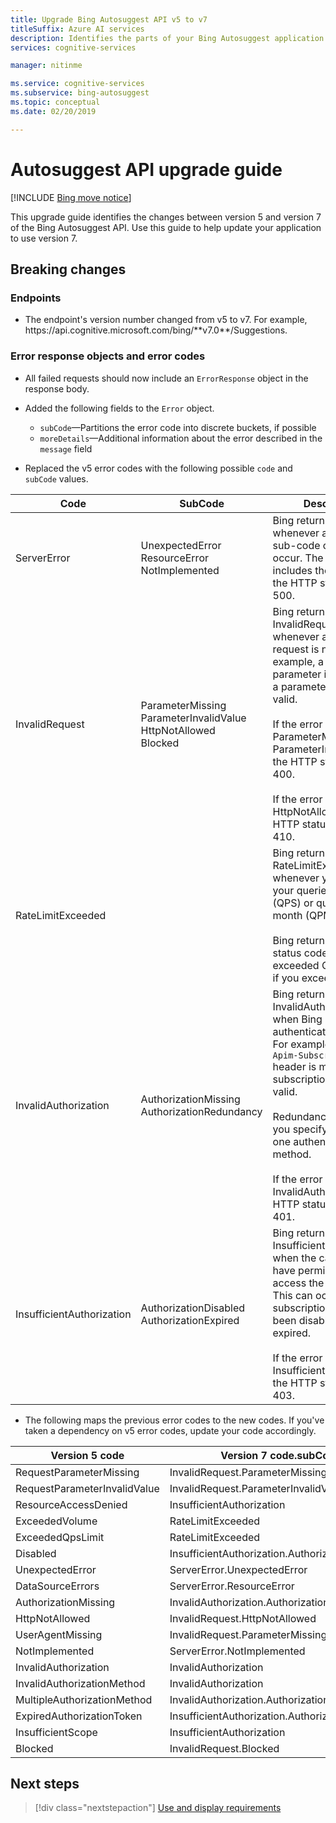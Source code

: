 ```yaml
---
title: Upgrade Bing Autosuggest API v5 to v7
titleSuffix: Azure AI services
description: Identifies the parts of your Bing Autosuggest application that you need to update to use version 7.
services: cognitive-services

manager: nitinme

ms.service: cognitive-services
ms.subservice: bing-autosuggest
ms.topic: conceptual
ms.date: 02/20/2019

---
```

# Autosuggest API upgrade guide

[!INCLUDE [Bing move notice](../bing-web-search/includes/bing-move-notice.md)]

This upgrade guide identifies the changes between version 5 and version 7 of the Bing Autosuggest API. Use this guide to help update your application to use version 7.

## Breaking changes

### Endpoints

- The endpoint's version number changed from v5 to v7. For example, https:\//api.cognitive.microsoft.com/bing/\*\*v7.0**/Suggestions.

### Error response objects and error codes

- All failed requests should now include an `ErrorResponse` object in the response body.

- Added the following fields to the `Error` object.  
  - `subCode`&mdash;Partitions the error code into discrete buckets, if possible
  - `moreDetails`&mdash;Additional information about the error described in the `message` field

- Replaced the v5 error codes with the following possible `code` and `subCode` values.

|Code|SubCode|Description
|-|-|-
|ServerError|UnexpectedError<br/>ResourceError<br/>NotImplemented|Bing returns ServerError whenever any of the sub-code conditions occur. The response includes these errors if the HTTP status code is 500.
|InvalidRequest|ParameterMissing<br/>ParameterInvalidValue<br/>HttpNotAllowed<br/>Blocked|Bing returns InvalidRequest whenever any part of the request is not valid. For example, a required parameter is missing or a parameter value is not valid.<br/><br/>If the error is ParameterMissing or ParameterInvalidValue, the HTTP status code is 400.<br/><br/>If the error is HttpNotAllowed, the HTTP status code is 410.
|RateLimitExceeded||Bing returns RateLimitExceeded whenever you exceed your queries per second (QPS) or queries per month (QPM) quota.<br/><br/>Bing returns HTTP status code 429 if you exceeded QPS and 403 if you exceeded QPM.
|InvalidAuthorization|AuthorizationMissing<br/>AuthorizationRedundancy|Bing returns InvalidAuthorization when Bing cannot authenticate the caller. For example, the `Ocp-Apim-Subscription-Key` header is missing or the subscription key is not valid.<br/><br/>Redundancy occurs if you specify more than one authentication method.<br/><br/>If the error is InvalidAuthorization, the HTTP status code is 401.
|InsufficientAuthorization|AuthorizationDisabled<br/>AuthorizationExpired|Bing returns InsufficientAuthorization when the caller does not have permissions to access the resource. This can occur if the subscription key has been disabled or has expired. <br/><br/>If the error is InsufficientAuthorization, the HTTP status code is 403.

- The following maps the previous error codes to the new codes. If you've taken a dependency on v5 error codes, update your code accordingly.

|Version 5 code|Version 7 code.subCode
|-|-
|RequestParameterMissing|InvalidRequest.ParameterMissing
RequestParameterInvalidValue|InvalidRequest.ParameterInvalidValue
ResourceAccessDenied|InsufficientAuthorization
ExceededVolume|RateLimitExceeded
ExceededQpsLimit|RateLimitExceeded
Disabled|InsufficientAuthorization.AuthorizationDisabled
UnexpectedError|ServerError.UnexpectedError
DataSourceErrors|ServerError.ResourceError
AuthorizationMissing|InvalidAuthorization.AuthorizationMissing
HttpNotAllowed|InvalidRequest.HttpNotAllowed
UserAgentMissing|InvalidRequest.ParameterMissing
NotImplemented|ServerError.NotImplemented
InvalidAuthorization|InvalidAuthorization
InvalidAuthorizationMethod|InvalidAuthorization
MultipleAuthorizationMethod|InvalidAuthorization.AuthorizationRedundancy
ExpiredAuthorizationToken|InsufficientAuthorization.AuthorizationExpired
InsufficientScope|InsufficientAuthorization
Blocked|InvalidRequest.Blocked

## Next steps

> [!div class="nextstepaction"]
> [Use and display requirements](../bing-web-search/use-display-requirements.md)
